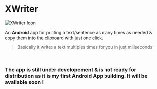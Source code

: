 # XWriter

![XWriter Icon](https://i.imgur.com/4YtK20c.png)

An **Android** app for printing a text/sentence as many times as needed & copy them into the clipboard with just one click.

> Basically it writes a text multiples times for you in just miliseconds

<br>

### The app is still under developement & is not ready for distribution as it is my first Android App building. It will be available soon !
